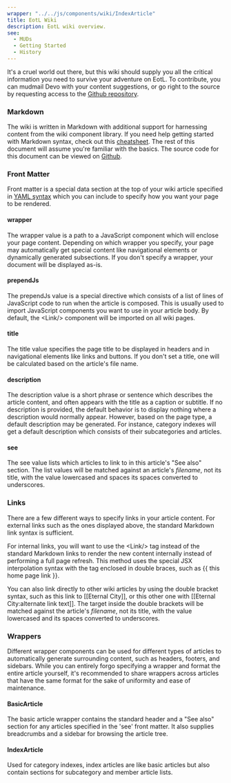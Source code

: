 ```yaml
---
wrapper: "../../js/components/wiki/IndexArticle"
title: EotL Wiki
description: EotL wiki overview.
see:
  - MUDs
  - Getting Started
  - History
---
```


It's a cruel world out there, but this wiki should supply you all the critical information you need to survive your adventure on EotL. To contribute, you can mudmail Devo with your content suggestions, or go right to the source by requesting access to the [Github repository](https://github.com/eotl/wiki). 

### Markdown
The wiki is written in Markdown with additional support for harnessing content from the wiki component library. If you need help getting started with Markdown syntax, check out this [cheatsheet](https://github.com/adam-p/markdown-here/wiki/Markdown-Cheatsheet). The rest of this document will assume you're familiar with the basics. The source code for this document can be viewed on [Github](https://raw.githubusercontent.com/eotl/wiki/master/index.md).

### Front Matter
Front matter is a special data section at the top of your wiki article specified in [YAML syntax](http://yaml.org/start.html) which you can include to specify how you want your page to be rendered.

#### wrapper
The wrapper value is a path to a JavaScript component which will enclose your page content. Depending on which wrapper you specify, your page may automatically get special content like navigational elements or dynamically generated subsections. If you don't specify a wrapper, your document will be displayed as-is.

#### prependJs
The prependJs value is a special directive which consists of a list of lines of JavaScript code to run when the article is composed. This is usually used to import JavaScript components you want to use in your article body. By default, the &lt;Link/&gt; component will be imported on all wiki pages.

#### title
The title value specifies the page title to be displayed in headers and in navigational elements like links and buttons. If you don't set a title, one will be calculated based on the article's file name.

#### description
The description value is a short phrase or sentence which describes the article content, and often appears with the title as a caption or subtitle. If no description is provided, the default behavior is to display nothing where a description would normally appear. However, based on the page type, a default description may be generated. For instance, category indexes will get a default description which consists of their subcategories and articles.

#### see
The see value lists which articles to link to in this article's "See also" section. The list values will be matched against an article's _filename_, not its title, with the value lowercased and spaces its spaces converted to underscores.

### Links
There are a few different ways to specify links in your article content. For external links such as the ones displayed above, the standard Markdown link syntax is sufficient. 

For internal links, you will want to use the &lt;Link/&gt; tag instead of the standard Markdown links to render the new content internally instead of performing a full page refresh. This method uses the special JSX interpolation syntax with the tag enclosed in double braces, such as {{ <Link to="/">this home page link</Link> }}.

You can also link directly to other wiki articles by using the double bracket syntax, such as this link to [[Eternal City]], or this other one with [[Eternal City:alternate link text]]. The target inside the double brackets will be matched against the article's _filename_, not its title, with the value lowercased and its spaces converted to underscores.

### Wrappers
Different wrapper components can be used for different types of articles to automatically generate surrounding content, such as headers, footers, and sidebars. While you can entirely forgo specifying a wrapper and format the entire article yourself, it's recommended to share wrappers across articles that have the same format for the sake of uniformity and ease of maintenance. 

#### BasicArticle
The basic article wrapper contains the standard header and a "See also" section for any articles specified in the 'see' front matter. It also supplies breadcrumbs and a sidebar for browsing the article tree.

#### IndexArticle
Used for category indexes, index articles are like basic articles but also contain sections for subcategory and member article lists.
